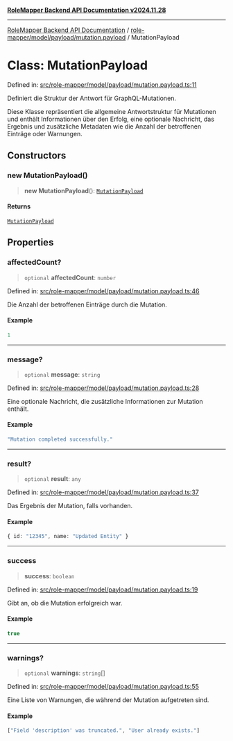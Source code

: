 [**RoleMapper Backend API Documentation v2024.11.28**](../../../../../README.md)

***

[RoleMapper Backend API Documentation](../../../../../modules.md) / [role-mapper/model/payload/mutation.payload](../README.md) / MutationPayload

# Class: MutationPayload

Defined in: [src/role-mapper/model/payload/mutation.payload.ts:11](https://github.com/FlowCraft-AG/RoleMapper/blob/3e868f79db107a551dfeead02a7fe70366ab79da/backend/src/role-mapper/model/payload/mutation.payload.ts#L11)

Definiert die Struktur der Antwort für GraphQL-Mutationen.

Diese Klasse repräsentiert die allgemeine Antwortstruktur für Mutationen und enthält
Informationen über den Erfolg, eine optionale Nachricht, das Ergebnis und zusätzliche
Metadaten wie die Anzahl der betroffenen Einträge oder Warnungen.

## Constructors

### new MutationPayload()

> **new MutationPayload**(): [`MutationPayload`](MutationPayload.md)

#### Returns

[`MutationPayload`](MutationPayload.md)

## Properties

### affectedCount?

> `optional` **affectedCount**: `number`

Defined in: [src/role-mapper/model/payload/mutation.payload.ts:46](https://github.com/FlowCraft-AG/RoleMapper/blob/3e868f79db107a551dfeead02a7fe70366ab79da/backend/src/role-mapper/model/payload/mutation.payload.ts#L46)

Die Anzahl der betroffenen Einträge durch die Mutation.

#### Example

```ts
1
```

***

### message?

> `optional` **message**: `string`

Defined in: [src/role-mapper/model/payload/mutation.payload.ts:28](https://github.com/FlowCraft-AG/RoleMapper/blob/3e868f79db107a551dfeead02a7fe70366ab79da/backend/src/role-mapper/model/payload/mutation.payload.ts#L28)

Eine optionale Nachricht, die zusätzliche Informationen zur Mutation enthält.

#### Example

```ts
"Mutation completed successfully."
```

***

### result?

> `optional` **result**: `any`

Defined in: [src/role-mapper/model/payload/mutation.payload.ts:37](https://github.com/FlowCraft-AG/RoleMapper/blob/3e868f79db107a551dfeead02a7fe70366ab79da/backend/src/role-mapper/model/payload/mutation.payload.ts#L37)

Das Ergebnis der Mutation, falls vorhanden.

#### Example

```ts
{ id: "12345", name: "Updated Entity" }
```

***

### success

> **success**: `boolean`

Defined in: [src/role-mapper/model/payload/mutation.payload.ts:19](https://github.com/FlowCraft-AG/RoleMapper/blob/3e868f79db107a551dfeead02a7fe70366ab79da/backend/src/role-mapper/model/payload/mutation.payload.ts#L19)

Gibt an, ob die Mutation erfolgreich war.

#### Example

```ts
true
```

***

### warnings?

> `optional` **warnings**: `string`[]

Defined in: [src/role-mapper/model/payload/mutation.payload.ts:55](https://github.com/FlowCraft-AG/RoleMapper/blob/3e868f79db107a551dfeead02a7fe70366ab79da/backend/src/role-mapper/model/payload/mutation.payload.ts#L55)

Eine Liste von Warnungen, die während der Mutation aufgetreten sind.

#### Example

```ts
["Field 'description' was truncated.", "User already exists."]
```
